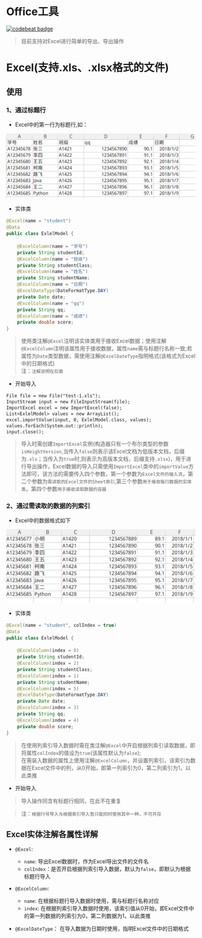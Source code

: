 # Office工具

[![codebeat badge](https://codebeat.co/badges/15df2cd7-587f-4018-b405-8bcc99b80c1f)](https://codebeat.co/projects/github-com-dragonhht-office-tools-master)

> 目前支持对Excel进行简单的导出、导出操作

# Excel(支持.xls、.xlsx格式的文件)

##   使用

### 1、通过标题行

- Excel中的第一行为标题行,如：

![Excel有数据](https://github.com/dragonhht/GitImgs/blob/master/office-tools/excel-1.png?raw=true)

- 实体类

```java
@Excel(name = "student")
@Data
public class ExlelModel {

    @ExcelColumn(name = "学号")
    private String studentId;
    @ExcelColumn(name = "班级")
    private String studentClass;
    @ExcelColumn(name = "姓名")
    private String studentName;
    @ExcelColumn(name = "日期")
    @ExcelDateType(DateFormatType.DAY)
    private Date date;
    @ExcelColumn(name = "qq")
    private String qq;
    @ExcelColumn(name = "成绩")
    private double score;
}
```

> 使用类注解`@Excel`注明该实体类用于接收Excel数据；使用注解`@ExcelColumn`注明该属性用于接收数据，属性`name`需与标题行名称一致;若属性为`Date`类型数据，需使用注解`@ExcelDateType`指明格式(该格式为Excel中的日期格式)  
> 注：`注解说明在后面`

-   开始导入

```
File file = new File("test-1.xls");
InputStream input = new FileInputStream(file);
ImportExcel excel = new ImportExcel(false);
List<ExlelModel> values = new ArrayList();
excel.importValue(input, 0, ExlelModel.class, values);
values.forEach(System.out::println);
input.close();
```

> 导入时需创建`ImportExcel`实例(构造器只有一个布尔类型的参数`isHeightVersion`,当传入`false`则表示该Excel文档为低版本文档，后缀为`.xls`；当传入为`true`时,则表示为高版本文档，后缀支持`.xlsx`)，用于进行导出操作，Excel数据的导入只需使用`ImportExcel`类中的`importValue`方法即可，该方法的需要传入四个参数，第一个参数为`Excel文件的输入流`，第二个参数为`需读取的Excel文件的Sheet索引`,第三个参数`用于接收每行数据的实体类`，第四个参数`用于接收读取数据的容器`

### 2、通过需读取的数据的列索引

-   Excel中的数据格式如下

![Excel有数据](https://github.com/dragonhht/GitImgs/blob/master/office-tools/excel-2.png?raw=true)

-   实体类

```java
@Excel(name = "student", colIndex = true)
@Data
public class ExlelModel {

    @ExcelColumn(index = 0)
    private String studentId;
    @ExcelColumn(index = 2)
    private String studentClass;
    @ExcelColumn(index = 1)
    private String studentName;
    @ExcelColumn(index = 5)
    @ExcelDateType(DateFormatType.DAY)
    private Date date;
    @ExcelColumn(index = 3)
    private String qq;
    @ExcelColumn(index = 4)
    private double score;
}
```

> 在使用列索引导入数据时需在类注解`@Excel`中开启根据列索引读取数据，即将属性`colIndex`的值设为`true`(该属性默认为`false`);  
> 在需装入数据的属性上使用注解`@ExcelColumn`，并设置列索引，该索引为数据在Excel文件中的列，从0开始，即第一列索引为0，第二列索引为1，以此类推

-   开始导入

> 导入操作同含有标题行相同，在此不在重复

> 注：`根据行号导入与根据索引导入暂只能同时使用其中一种，不可共存`


## Excel实体注解各属性详解

-   `@Excel`:

    -   `name`: 导出Excel数据时，作为Excel导出文件的文件名
    -   `colIndex`：是否开启根据列索引导入数据，默认为`false`，即默认为根据标题行导入
    
-   `@ExcelColumn`:

    -   `name`: 在根据标题行导入数据时使用，需与标题行名称对应
    -   `index`: 在根据列索引导入数据时使用，该索引值从0开始，即Excel文件中的第一列数据的列索引为0，第二列数据为1，以此类推
    
-   `@ExcelDateType`： 在导入数据为日期时使用，指明Excel文件中的日期格式 

